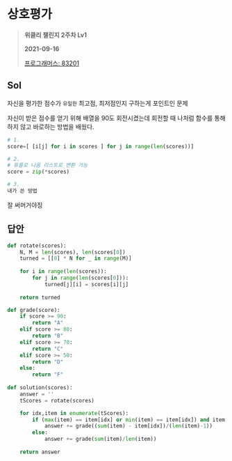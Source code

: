 # 상호평가
> **위클리 챌린지 2주차 Lv1**
>
> **2021-09-16**
>
> [프로그래머스: 83201](https://programmers.co.kr/learn/courses/30/lessons/83201)


## Sol

자신을 평가한 점수가 `유일한` 최고점, 최저점인지 구하는게 포인트인 문제

자신이 받은 점수를 얻기 위해 배열을 90도 회전시켰는데 회전할 때 나처럼 함수를 통해 하지 않고 바로하는 방법을 배웠다.

```python
# 1.
score=[ [i[j] for i in scores ] for j in range(len(scores))]

# 2.
# 튜플로 나옴 리스트로 변환 가능
score = zip(*scores)

# 3.
내가 쓴 방법
```

잘 써머거야징

## 답안
```python
def rotate(scores):
    N, M = len(scores), len(scores[0])
    turned = [[0] * N for _ in range(M)]
    
    for i in range(len(scores)):
        for j in range(len(scores[0])):
            turned[j][i] = scores[i][j]
        
    return turned

def grade(score):
    if score >= 90:
        return "A"
    elif score >= 80:
        return "B"
    elif score >= 70:
        return "C"
    elif score >= 50:
        return "D"
    else:
        return "F"
    
def solution(scores):
    answer = ''    
    tScores = rotate(scores)

    for idx,item in enumerate(tScores):
        if (max(item) == item[idx] or min(item) == item[idx]) and item.count(item[idx]) == 1:
            answer += grade((sum(item) - item[idx])/(len(item)-1))
        else:
            answer += grade(sum(item)/len(item))            
            
    return answer
```